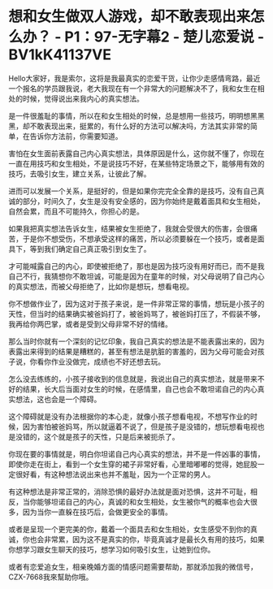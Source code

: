 # 想和女生做双人游戏，却不敢表现出来怎么办？ - P1：97-无字幕2 - 楚儿恋爱说 - BV1kK41137VE

Hello大家好，我是索尔，这将是我最真实的恋爱干货，让你少走感情弯路，最近一个报名的学员跟我说，老大我现在有一个非常大的问题解决不了，我和女生在相处的时候，觉得说出来我内心的真实想法。

是一件很羞耻的事情，所以在和女生相处的时候，总是想用一些技巧，明明想黑黑黑，却不敢表现出来，挺累的，有什么好的方法可以解决吗，方法其实非常的简单，在告诉你方法前，你需要知道。

害怕在女生面前表露自己内心真实想法，具体原因是什么，这你就不懂了，你现在一直在用技巧和女生相处，不是说技巧不好，在某些特定场景之下，能够用有效的技巧，去吸引女生，建立关系，让彼此了解。

进而可以发展一个关系，是挺好的，但是如果你完完全全靠的是技巧，没有自己真诚的部分，时间久了，女生是没有安全感的，因为你始终是戴着面具和女生相处，自然会累，而且不可能持久，你担心的是。

如果我把真实想法告诉女生，结果被女生拒绝了，我就会受很大的伤害，会很痛苦，于是你不想受伤，不想承受这样的痛苦，所以必须要躲在一个技巧，或者是面具下，等到我们确定自己真正吸引到女生了。

才可能喊露自己的内心，即使被拒绝了，那也是因为技巧没有用好而已，而不是我自己不行，我猜想你不敢坦诚，可能是因为在童年的时候，对父母说明了自己内心的真实想法，而被父母拒绝了，比如你是想玩，想看电视。

你不想做作业了，因为这对于孩子来说，是一件非常正常的事情，想玩是小孩子的天性，但当时的结果确实被爸妈打了，被爸妈骂了，被爸妈打压了，不假装不够，我再给你两巴掌，或者是受到父母非常不好的情绪。

那么当时你就有一个深刻的记忆印象，我自己真实的想法是不能表露出来的，因为表露出来得到的结果是糟糕的，甚至有想法是肮脏的害羞的，因为父母可能会对孩子说，你看你作业没做完，成绩也不好还想去玩。

怎么没去练练的，小孩子接收到的信息就是，我说出自己的真实想法，就是带来不好的结果，长大后当面对女生的时候，在感情里，自己也会不敢坦诺自己的内心真实想法，这也会是一个障碍。

这个障碍就是没有办法根据你的本心走，就像小孩子想看电视，不想写作业的时候，因为害怕被爸妈骂，所以就逼着不说了，但是孩子是没错的，想玩想看电视也是没错的，这个就是孩子的天性，只是后来被扼杀了。

你现在要的事情就是，明白你坦诺自己内心真实的想法，并不是一件凶事的事情，即使你走在街上，看到一个女生穿的裙子非常好看，心里暗嘟嘟的觉得，她屁股一定很好看，有这种想法说出来也并不羞耻，因为一个正常的男人。

有这种想法是非常正常的，消除恐惧的最好办法就是面对恐惧，这并不可耻，相反，当你能够坦诺自己的内心，真诚的和女生相处，女生被你气的概率也会大很多，因为当你一直躲在技巧后，会做更安全的事情。

或者是呈现一个更完美的你，戴着一个面具去和女生相处，女生感受不到你的真诚，你也会非常累，因为这不是真实的你，毕竟真诚才是最长久有用的技巧，如果你想学习跟女生聊天的技巧，想学习如何吸引女生，让她到位你。

或者有恋爱追女生，相亲晚婚方面的情感问题需要帮助，那就添加我的微信号，CZX-7668我來幫助你哦。